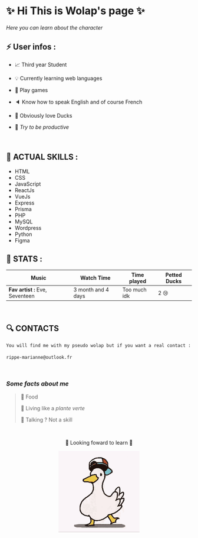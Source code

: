
# :sparkles: **Hi This is Wolap's page** :sparkles: 

*Here you can learn about the character* 

## ⚡️ User infos :
- :chart_with_upwards_trend: Third year Student 

- :bulb: Currently learning web languages 

- 👾 Play games

- 🔈 Know how to speak English and of course French 

- 🦆 Obviously love Ducks 

- :beers: *Try to be productive*



&nbsp;

## 🔧 ACTUAL SKILLS :

- HTML
- CSS
- JavaScript
- ReactJs
- VueJs
- Express
- Prisma
- PHP
- MySQL
- Wordpress
- Python
- Figma
&nbsp;

## 📄 STATS :

Music | Watch Time | Time played | Petted Ducks |
----------------------| ------------|-----------|-----------|
**Fav artist :** Eve, Seventeen | 3 month and 4 days | Too much idk | 2 😢

&nbsp;

## :mag: CONTACTS 

```
You will find me with my pseudo wolap but if you want a real contact :

rippe-marianne@outlook.fr
```


&nbsp;
### *Some facts about me*

> :bento: Food
>
> :seedling: Living like a *plante verte*
>
> :speech_balloon: Talking ? Not a skill
>
&nbsp;

<p align=center> 🦆 Looking foward to learn 🦆</p>

<div align=center>
    <img src="img/dance-dancing-duck.gif" alt="dancing duck">
</div>
